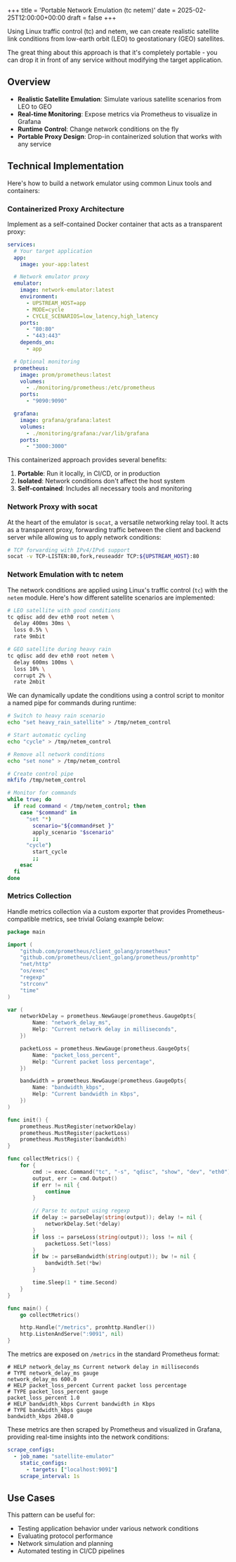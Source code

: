 +++
title = 'Portable Network Emulation (tc netem)'
date = 2025-02-25T12:00:00+00:00
draft = false
+++

Using Linux traffic control (tc) and netem, we can create realistic satellite link conditions from low-earth orbit (LEO) to geostationary (GEO) satellites.

The great thing about this approach is that it's completely portable - you can drop it in front of any service without modifying the target application.

## Overview

- **Realistic Satellite Emulation**: Simulate various satellite scenarios from LEO to GEO
- **Real-time Monitoring**: Expose metrics via Prometheus to visualize in Grafana
- **Runtime Control**: Change network conditions on the fly
- **Portable Proxy Design**: Drop-in containerized solution that works with any service

## Technical Implementation

Here's how to build a network emulator using common Linux tools and containers:

### Containerized Proxy Architecture

Implement as a self-contained Docker container that acts as a transparent proxy:

```yaml
services:
  # Your target application
  app:
    image: your-app:latest

  # Network emulator proxy
  emulator:
    image: network-emulator:latest
    environment:
      - UPSTREAM_HOST=app
      - MODE=cycle
      - CYCLE_SCENARIOS=low_latency,high_latency
    ports:
      - "80:80"
      - "443:443"
    depends_on:
      - app

  # Optional monitoring
  prometheus:
    image: prom/prometheus:latest
    volumes:
      - ./monitoring/prometheus:/etc/prometheus
    ports:
      - "9090:9090"

  grafana:
    image: grafana/grafana:latest
    volumes:
      - ./monitoring/grafana:/var/lib/grafana
    ports:
      - "3000:3000"
```

This containerized approach provides several benefits:

1. **Portable**: Run it locally, in CI/CD, or in production
2. **Isolated**: Network conditions don't affect the host system
3. **Self-contained**: Includes all necessary tools and monitoring

### Network Proxy with socat

At the heart of the emulator is `socat`, a versatile networking relay tool. It acts as a transparent proxy, forwarding traffic between the client and backend server while allowing us to apply network conditions:

```bash
# TCP forwarding with IPv4/IPv6 support
socat -v TCP-LISTEN:80,fork,reuseaddr TCP:${UPSTREAM_HOST}:80
```

### Network Emulation with tc netem

The network conditions are applied using Linux's traffic control (`tc`) with the `netem` module. Here's how different satellite scenarios are implemented:

```bash
# LEO satellite with good conditions
tc qdisc add dev eth0 root netem \
  delay 400ms 30ms \
  loss 0.5% \
  rate 9mbit

# GEO satellite during heavy rain
tc qdisc add dev eth0 root netem \
  delay 600ms 100ms \
  loss 10% \
  corrupt 2% \
  rate 2mbit
```

We can dynamically update the conditions using a control script to monitor a named pipe for commands during runtime:

```bash
# Switch to heavy rain scenario
echo "set heavy_rain_satellite" > /tmp/netem_control

# Start automatic cycling
echo "cycle" > /tmp/netem_control

# Remove all network conditions
echo "set none" > /tmp/netem_control
```

```bash
# Create control pipe
mkfifo /tmp/netem_control

# Monitor for commands
while true; do
  if read command < /tmp/netem_control; then
    case "$command" in
      "set "*)
        scenario="${command#set }"
        apply_scenario "$scenario"
        ;;
      "cycle")
        start_cycle
        ;;
    esac
  fi
done
```

### Metrics Collection

Handle metrics collection via a custom exporter that provides Prometheus-compatible metrics, see trivial Golang example below:

```go
package main

import (
    "github.com/prometheus/client_golang/prometheus"
    "github.com/prometheus/client_golang/prometheus/promhttp"
    "net/http"
    "os/exec"
    "regexp"
    "strconv"
    "time"
)

var (
    networkDelay = prometheus.NewGauge(prometheus.GaugeOpts{
        Name: "network_delay_ms",
        Help: "Current network delay in milliseconds",
    })

    packetLoss = prometheus.NewGauge(prometheus.GaugeOpts{
        Name: "packet_loss_percent",
        Help: "Current packet loss percentage",
    })

    bandwidth = prometheus.NewGauge(prometheus.GaugeOpts{
        Name: "bandwidth_kbps",
        Help: "Current bandwidth in Kbps",
    })
)

func init() {
    prometheus.MustRegister(networkDelay)
    prometheus.MustRegister(packetLoss)
    prometheus.MustRegister(bandwidth)
}

func collectMetrics() {
    for {
        cmd := exec.Command("tc", "-s", "qdisc", "show", "dev", "eth0")
        output, err := cmd.Output()
        if err != nil {
            continue
        }

        // Parse tc output using regexp
        if delay := parseDelay(string(output)); delay != nil {
            networkDelay.Set(*delay)
        }
        if loss := parseLoss(string(output)); loss != nil {
            packetLoss.Set(*loss)
        }
        if bw := parseBandwidth(string(output)); bw != nil {
            bandwidth.Set(*bw)
        }

        time.Sleep(1 * time.Second)
    }
}

func main() {
    go collectMetrics()

    http.Handle("/metrics", promhttp.Handler())
    http.ListenAndServe(":9091", nil)
}
```

The metrics are exposed on `/metrics` in the standard Prometheus format:

```text
# HELP network_delay_ms Current network delay in milliseconds
# TYPE network_delay_ms gauge
network_delay_ms 600.0
# HELP packet_loss_percent Current packet loss percentage
# TYPE packet_loss_percent gauge
packet_loss_percent 1.0
# HELP bandwidth_kbps Current bandwidth in Kbps
# TYPE bandwidth_kbps gauge
bandwidth_kbps 2048.0
```

These metrics are then scraped by Prometheus and visualized in Grafana, providing real-time insights into the network conditions:

```yaml
scrape_configs:
  - job_name: "satellite-emulator"
    static_configs:
      - targets: ["localhost:9091"]
    scrape_interval: 1s
```

## Use Cases

This pattern can be useful for:

- Testing application behavior under various network conditions
- Evaluating protocol performance
- Network simulation and planning
- Automated testing in CI/CD pipelines
